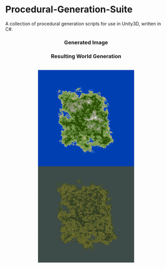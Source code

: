 # Procedural-Generation-Suite
A collection of procedural generation scripts for use in Unity3D, written in C#.



<div align = "center" align = "center" width = 800 height = 800 >
  <h3 align = "center">Generated Image</h3> 
  <h3 align = "center">Resulting World Generation</h3>  
  
  <br/>
  <img src = "https://github.com/Sterberino/Procedural-Generation-Suite/blob/main/Images/IslandTextureSaveTest2.png" width = 300 height = 300 align = "center"/> 
  <img src = "https://github.com/Sterberino/Procedural-Generation-Suite/blob/main/Images/Island%20Result.png" width = 300 height = 300 align = "center"/>
</div>

